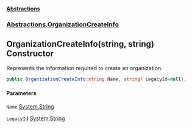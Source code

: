 #### [Abstractions](../../index.md 'index')
### [Abstractions](../index.md 'Abstractions').[OrganizationCreateInfo](index.md 'Abstractions\.OrganizationCreateInfo')

## OrganizationCreateInfo\(string, string\) Constructor

Represents the information required to create an organization\.

```csharp
public OrganizationCreateInfo(string Name, string? LegacyId=null);
```
#### Parameters

<a name='Abstractions.OrganizationCreateInfo.OrganizationCreateInfo(string,string).Name'></a>

`Name` [System\.String](https://learn.microsoft.com/en-us/dotnet/api/system.string 'System\.String')

<a name='Abstractions.OrganizationCreateInfo.OrganizationCreateInfo(string,string).LegacyId'></a>

`LegacyId` [System\.String](https://learn.microsoft.com/en-us/dotnet/api/system.string 'System\.String')